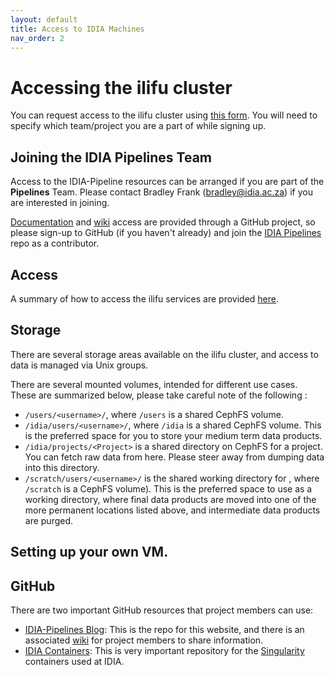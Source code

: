 ```yaml
---
layout: default
title: Access to IDIA Machines
nav_order: 2
---
```


# Accessing the ilifu cluster

You can request access to the ilifu cluster using [this form](https://docs.ilifu.ac.za/#/getting_started/request_access). You will need to specify which team/project you are a part of while signing up.

## Joining the IDIA Pipelines Team
Access to the IDIA-Pipeline resources can be arranged if you are part of the **Pipelines** Team.
Please contact Bradley Frank ([bradley@idia.ac.za][brad]) if you are interested in joining.

[Documentation][idia-pipelines] and [wiki][idia-pipelines-wiki] access are provided through a GitHub
project, so please sign-up to GitHub (if you haven't already) and join the [IDIA
Pipelines][idia-pipelines] repo as a contributor.

## Access

A summary of how to access the ilifu services are provided [here](https://docs.ilifu.ac.za/#/getting_started/access_ilifu).

## Storage
There are several storage areas available on the ilifu cluster, and access to data is managed via Unix groups.

There are several mounted volumes, intended for different use cases. These are summarized below, please take careful note of the following : 

* `/users/<username>/`, where `/users` is a shared CephFS volume.
* `/idia/users/<username>/`, where `/idia` is a shared CephFS volume. This is the preferred space
  for you to store your medium term data products.
* `/idia/projects/<Project>` is a shared directory on CephFS for a project. You can fetch raw data from here.
  Please steer away from dumping data into this directory.
* `/scratch/users/<username>/` is the shared working directory for <username>, where `/scratch` is a
  CephFS volume). This is the preferred space to use as a working directory, where final data products are moved into one of the more permanent locations listed above, and intermediate data products are purged.

## Setting up your own VM.

## GitHub
There are two important GitHub resources that project members can use:
* [IDIA-Pipelines Blog][idia-pipelines]: This is the repo for this website, and there is an
  associated [wiki][idia-pipelines-wiki] for project members to share information.
* [IDIA Containers][idia-containers]: This is very important repository for the
  [Singularity][singularity] containers used at IDIA.

[idia-pipelines]:  https://github.com/idia-pipelines/idia-pipelines.github.io
[idia-pipelines-wiki]:  https://github.com/idia-pipelines/idia-pipelines.github.io/wiki
[idia-containers]: https://github.com/AfricanResearchCloud/idia-containers
[singularity]: http://singularity.lbl.gov/
[sshkey]: https://confluence.atlassian.com/bitbucketserver/creating-ssh-keys-776639788.html
[helo]: https://helo.idia.ac.za
[request-vm]: https://docs.google.com/forms/d/e/1FAIpQLSc6GwFfqTUcKVmkcmn1VRIBADp-_JOSVt9aW1dfNmc12kxuvg/viewform
[access]: http://docs.ilifu.ac.za/#/getting_started/request_access
[brad]: mailto:bradley@idia.ac.za

